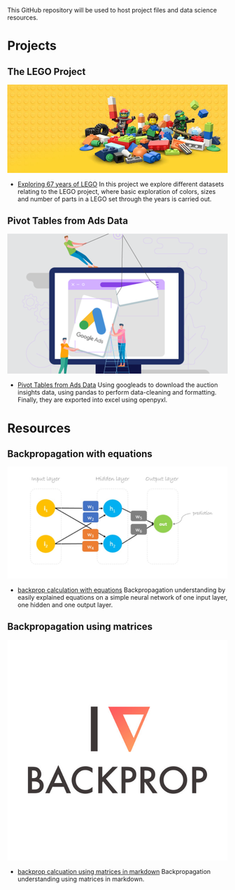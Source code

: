 This GitHub repository will be used to host project files and data science resources.

# Projects

## The LEGO Project 

[![alt text](images/lego-bricks.jpeg "Exploring 67 years of lego")](projects/Exploring_67_years_of_LEGO/lego.html)
- [Exploring 67 years of LEGO](projects/Exploring_67_years_of_LEGO/lego.html)
In this project we explore different datasets relating to the LEGO project, where basic exploration of colors, sizes and number of parts in a LEGO set through the years is carried out.  

## Pivot Tables from Ads Data

[![alt text](images/googleads.png "Pivot from ads")](projects/Pivot_tables_from_Ads_data/ad-data-to-pivot-table.html)
- [Pivot Tables from Ads Data](projects/Pivot_tables_from_Ads_data/ad-data-to-pivot-table.html)
Using googleads to download the auction insights data, using pandas to perform data-cleaning and formatting. Finally, they are exported into excel using openpyxl.

# Resources

## Backpropagation with equations  

[![alt text](images/backprop.jpg "Backprop")](backprop_with_equations/Backprop_explained_with_mathjax.html)
- [backprop calculation with equations](backprop_with_equations/Backprop_explained_with_mathjax.html) 
Backpropagation understanding by easily explained equations on a simple neural network of one input layer, one hidden and one output layer.

## Backpropagation using matrices 

[![alt text](images/i_heart_backprop.jpg "Backprop using matrices")](https://github.com/baronrogers5/data-science/blob/master/backprop_using_matrices/backprop.md)
- [backprop calcuation using matrices in markdown](https://github.com/baronrogers5/data-science/blob/master/backprop_using_matrices/backprop.md)
Backpropagation understanding using matrices in markdown.

